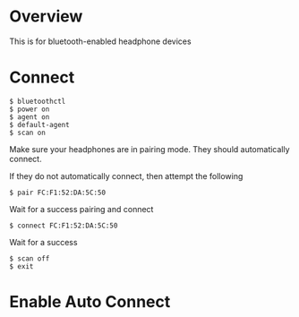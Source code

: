 # Overview

This is for bluetooth-enabled headphone devices

# Connect

```
$ bluetoothctl
$ power on
$ agent on
$ default-agent
$ scan on
```

Make sure your headphones are in pairing mode. They should automatically connect.

If they do not automatically connect, then attempt the following

```
$ pair FC:F1:52:DA:5C:50
```

Wait for a success pairing and connect

```
$ connect FC:F1:52:DA:5C:50
```

Wait for a success

```
$ scan off
$ exit
```

# Enable Auto Connect



